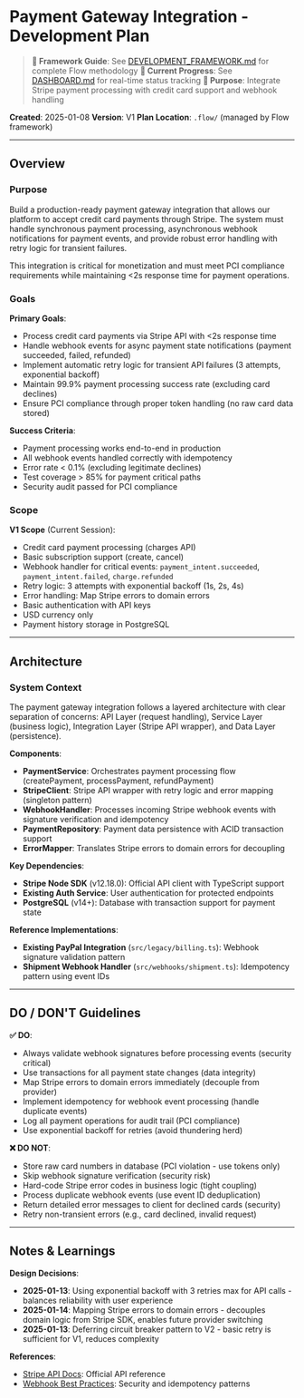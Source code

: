 # Payment Gateway Integration - Development Plan

> **📖 Framework Guide**: See [DEVELOPMENT_FRAMEWORK.md](DEVELOPMENT_FRAMEWORK.md) for complete Flow methodology
> **📍 Current Progress**: See [DASHBOARD.md](DASHBOARD.md) for real-time status tracking
> **🎯 Purpose**: Integrate Stripe payment processing with credit card support and webhook handling

**Created**: 2025-01-08
**Version**: V1
**Plan Location**: `.flow/` (managed by Flow framework)

---

## Overview

### Purpose

Build a production-ready payment gateway integration that allows our platform to accept credit card payments through Stripe. The system must handle synchronous payment processing, asynchronous webhook notifications for payment events, and provide robust error handling with retry logic for transient failures.

This integration is critical for monetization and must meet PCI compliance requirements while maintaining <2s response time for payment operations.

### Goals

**Primary Goals**:
- Process credit card payments via Stripe API with <2s response time
- Handle webhook events for async payment state notifications (payment succeeded, failed, refunded)
- Implement automatic retry logic for transient API failures (3 attempts, exponential backoff)
- Maintain 99.9% payment processing success rate (excluding card declines)
- Ensure PCI compliance through proper token handling (no raw card data stored)

**Success Criteria**:
- Payment processing works end-to-end in production
- All webhook events handled correctly with idempotency
- Error rate < 0.1% (excluding legitimate declines)
- Test coverage > 85% for payment critical paths
- Security audit passed for PCI compliance

### Scope

**V1 Scope** (Current Session):
- Credit card payment processing (charges API)
- Basic subscription support (create, cancel)
- Webhook handler for critical events: `payment_intent.succeeded`, `payment_intent.failed`, `charge.refunded`
- Retry logic: 3 attempts with exponential backoff (1s, 2s, 4s)
- Error handling: Map Stripe errors to domain errors
- Basic authentication with API keys
- USD currency only
- Payment history storage in PostgreSQL

---

## Architecture

### System Context

The payment gateway integration follows a layered architecture with clear separation of concerns: API Layer (request handling), Service Layer (business logic), Integration Layer (Stripe API wrapper), and Data Layer (persistence).

**Components**:
- **PaymentService**: Orchestrates payment processing flow (createPayment, processPayment, refundPayment)
- **StripeClient**: Stripe API wrapper with retry logic and error mapping (singleton pattern)
- **WebhookHandler**: Processes incoming Stripe webhook events with signature verification and idempotency
- **PaymentRepository**: Payment data persistence with ACID transaction support
- **ErrorMapper**: Translates Stripe errors to domain errors for decoupling

**Key Dependencies**:
- **Stripe Node SDK** (v12.18.0): Official API client with TypeScript support
- **Existing Auth Service**: User authentication for protected endpoints
- **PostgreSQL** (v14+): Database with transaction support for payment state

**Reference Implementations**:
- **Existing PayPal Integration** (`src/legacy/billing.ts`): Webhook signature validation pattern
- **Shipment Webhook Handler** (`src/webhooks/shipment.ts`): Idempotency pattern using event IDs

---

## DO / DON'T Guidelines

**✅ DO**:
- Always validate webhook signatures before processing events (security critical)
- Use transactions for all payment state changes (data integrity)
- Map Stripe errors to domain errors immediately (decouple from provider)
- Implement idempotency for webhook event processing (handle duplicate events)
- Log all payment operations for audit trail (PCI compliance)
- Use exponential backoff for retries (avoid thundering herd)

**❌ DO NOT**:
- Store raw card numbers in database (PCI violation - use tokens only)
- Skip webhook signature verification (security risk)
- Hard-code Stripe error codes in business logic (tight coupling)
- Process duplicate webhook events (use event ID deduplication)
- Return detailed error messages to client for declined cards (security)
- Retry non-transient errors (e.g., card declined, invalid request)

---

## Notes & Learnings

**Design Decisions**:
- **2025-01-13**: Using exponential backoff with 3 retries max for API calls - balances reliability with user experience
- **2025-01-14**: Mapping Stripe errors to domain errors - decouples domain logic from Stripe SDK, enables future provider switching
- **2025-01-13**: Deferring circuit breaker pattern to V2 - basic retry is sufficient for V1, reduces complexity

**References**:
- [Stripe API Docs](https://stripe.com/docs/api): Official API reference
- [Webhook Best Practices](https://stripe.com/docs/webhooks/best-practices): Security and idempotency patterns
